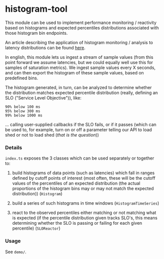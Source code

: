 histogram-tool
===

This module can be used to implement performance monitoring / reactivity based
on histograms and expected percentiles distributions associated with those
histogram bin endpoints.

An article describing the application of histogram monitoring / analysis to
latency distributions can be found [here](https://blog.wallaroolabs.com/2018/02/latency-histograms-and-percentile-distributions-in-wallaroo-performance-metrics/).

In english, this module lets us ingest a stream of sample values (from this point
forward we assume latencies, but we could equally well use this for samples of
saturation metrics). We ingest sample values every X seconds, and can then export
the histogram of these sample values, based on predefined bins.

The histogram generated, in turn, can be analyzed to determine whether the
distribution matches expected percentile distribution (really, defining an SLO
("Service Level Objective")), like:

    90% below 100 ms
    95% below 300 ms
    99% below 1000 ms

... calling user-supplied callbacks if the SLO fails, or if it passes (which
can be used to, for example, turn on or off a parameter telling our API to
load shed or not to load shed (*that is the question*))

### Details

`index.ts` exposes the 3 classes which can be used separately or together to:

1. build histograms of data points (such as latencies) which fall in ranges
defined by cutoff points of interest (most often, these will be the cutoff
values of the percentiles of an expected distribution (the actual proportions
of the histogram bins may or may not match the expected distribution)) (`Histogram`)

2. build a series of such histograms in time windows (`HistogramTimeSeries`)

3. react to the observed percentiles either matching or not matching what is
expected (if the percentile distribution given tracks SLO's, this means
determining whether the SLO is passing or failing for each given percentile) (`SLOReactor`)

### Usage

See `demo/`.
